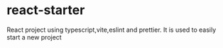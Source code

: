 # react-starter
React project using typescript,vite,eslint and prettier. It is used to easily start a new project
